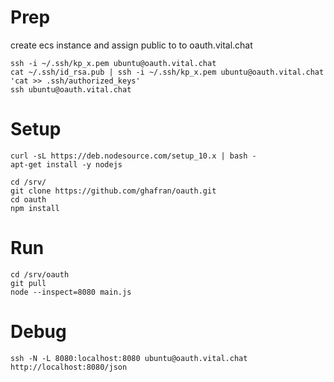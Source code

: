 
# Prep

create ecs instance and assign public to to oauth.vital.chat

```
ssh -i ~/.ssh/kp_x.pem ubuntu@oauth.vital.chat
cat ~/.ssh/id_rsa.pub | ssh -i ~/.ssh/kp_x.pem ubuntu@oauth.vital.chat 'cat >> .ssh/authorized_keys'
ssh ubuntu@oauth.vital.chat
```

# Setup

```
curl -sL https://deb.nodesource.com/setup_10.x | bash -
apt-get install -y nodejs

cd /srv/
git clone https://github.com/ghafran/oauth.git
cd oauth
npm install
```

# Run 

```
cd /srv/oauth
git pull
node --inspect=8080 main.js
```

# Debug

```
ssh -N -L 8080:localhost:8080 ubuntu@oauth.vital.chat
http://localhost:8080/json
```